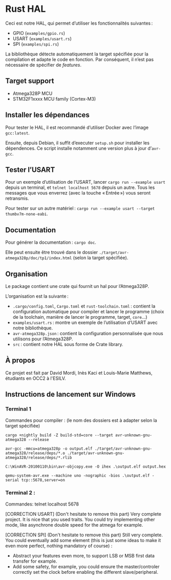 # Rust HAL

Ceci est notre HAL, qui permet d’utiliser les fonctionnalités suivantes :

 - GPIO (`examples/gpio.rs`)
 - USART (`examples/usart.rs`)
 - SPI (`examples/spi.rs`)

La bibliothèque détecte automatiquement la target spécifiée pour la compilation et adapte le code en fonction. Par conséquent, il n’est pas nécessaire de spécifier de *features*.

## Target support

 - Atmega328P MCU
 - STM32F1xxxx MCU family (Cortex-M3)

## Installer les dépendances

Pour tester le HAL, il est recommandé d’utiliser Docker avec l’image `gcc:latest`.

Ensuite, depuis Debian, il suffit d’executer `setup.sh` pour installer les dépendences. Ce script installe notamment une version plus à jour d’`avr-gcc`.

## Tester l’USART

Pour un exemple d’utilisation de l’USART, lancer `cargo run --example usart` depuis un terminal, et `telnet localhost 5678` depuis un autre. Tous les messages que vous enverrez (avec la touche « Entrée ») vous seront retransmis.

Pour tester sur un autre matériel : `cargo run --example usart --target thumbv7m-none-eabi`.

## Documentation

Pour générer la documentation : `cargo doc`.

Elle peut ensuite être trouvé dans le dossier `./target/avr-atmega328p/doc/tp1/index.html` (selon la target spécifiée).

## Organisation

Le package contient une crate qui fournit un hal pour l’Atmega328P.

L’organisation est la suivante :

 - `.cargo/config.toml`, `Cargo.toml` et `rust-toolchain.toml` : contient la configuration automatique pour compiler et lancer le programme (choix de la toolchain, manière de lancer le programme, target, `core`…)
 - `examples/usart.rs` : montre un exemple de l’utilisation d’USART avec notre bibliothèque.
 - `avr-atmega328p.json` : contient la configuration personnalisée que nous utilisons pour l’Atmega328P.
 - `src` : contient notre HAL sous forme de Crate library.

## À propos

Ce projet est fait par David Mordi, Inès Kaci et Louis-Marie Matthews, étudiants en OCC2 à l'ESILV.

## Instructions de lancement sur Windows

### Terminal 1

Commandes pour compiler : (le nom des dossiers est à adapter selon la target spécifiée)

    cargo +nightly build -Z build-std=core --target avr-unknown-gnu-atmega328 --release

    avr-gcc -mmcu=atmega328p -o output.elf ./target/avr-unknown-gnu-atmega328/release/deps/*.o ./target/avr-unknown-gnu-atmega328/release/deps/*.rlib

    C:\WinAVR-20100110\bin\avr-objcopy.exe -O ihex .\output.elf output.hex

    qemu-system-avr.exe --machine uno -nographic -bios .\output.elf -serial tcp::5678,server=on

### Terminal 2 :
Commandes:
telnet localhost 5678



[CORRECTION USART] (Don't hesitate to remove this part)
Very complete project. It is nice that you used traits.
You could try implementing other mode, like asynchrone double speed for the atmega for example.

[CORRECTION SPI] (Don't hesitate to remove this part)
Still very complete. 
You could eventually add some element (this is just some ideas to make it even more perfect, nothing mandatory of course) :
- Abstract your features even more, to support LSB or MSB first data transfer for example.
- Add some safety, for example, you could ensure the master/controler correctly set the clock before enabling the different slave/peripheral.